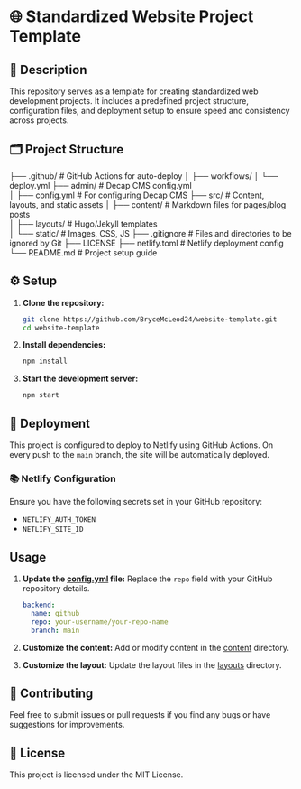 # 🌐 Standardized Website Project Template

## 📄 Description
This repository serves as a template for creating standardized web development projects. It includes a predefined project structure, configuration files, and deployment setup to ensure speed and consistency across projects.

## 🗂️ Project Structure

├── .github/              # GitHub Actions for auto-deploy
│   ├── workflows/
│       └── deploy.yml
├── admin/                # Decap CMS config.yml  
│   ├── config.yml        # For configuring Decap CMS
├── src/                  # Content, layouts, and static assets
│   ├── content/          # Markdown files for pages/blog posts  
│   ├── layouts/          # Hugo/Jekyll templates  
│   └── static/           # Images, CSS, JS
├── .gitignore            # Files and directories to be ignored by Git
├── LICENSE
├── netlify.toml          # Netlify deployment config  
└── README.md             # Project setup guide  

## ⚙️ Setup
1. **Clone the repository:**
    ```sh
    git clone https://github.com/BryceMcLeod24/website-template.git
    cd website-template
    ```

2. **Install dependencies:**
    ```sh
    npm install
    ```

3. **Start the development server:**
    ```sh
    npm start
    ```

## 🚀 Deployment
This project is configured to deploy to Netlify using GitHub Actions. On every push to the `main` branch, the site will be automatically deployed.

### 📚 Netlify Configuration
Ensure you have the following secrets set in your GitHub repository:
- `NETLIFY_AUTH_TOKEN`
- `NETLIFY_SITE_ID`

## Usage
1. **Update the [config.yml](http://_vscodecontentref_/6) file:**
    Replace the `repo` field with your GitHub repository details.
    ```yml
    backend:
      name: github
      repo: your-username/your-repo-name
      branch: main
    ```

2. **Customize the content:**
    Add or modify content in the [content](http://_vscodecontentref_/7) directory.

3. **Customize the layout:**
    Update the layout files in the [layouts](http://_vscodecontentref_/8) directory.

## 🤝 Contributing
Feel free to submit issues or pull requests if you find any bugs or have suggestions for improvements.

## 📜 License
This project is licensed under the MIT License.